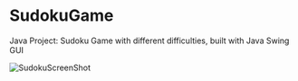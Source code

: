 # SudokuGame

Java Project: Sudoku Game with different difficulties, built with Java Swing GUI

![SudokuScreenShot](https://github.com/gerry-montemayor/SudokuGame/assets/144381191/b2070b11-f09e-47d4-9163-2d9ede0d2687)
